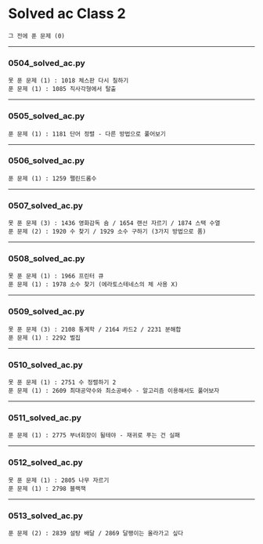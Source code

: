 # Solved ac Class 2

```
그 전에 푼 문제 (0)
```



---

### 0504_solved_ac.py 

```
못 푼 문제 (1) : 1018 체스판 다시 칠하기
푼 문제 (1) : 1085 직사각형에서 탈출
```



---

### 0505_solved_ac.py 

```
푼 문제 (1) : 1181 단어 정렬 - 다른 방법으로 풀어보기
```



---

### 0506_solved_ac.py 

```
푼 문제 (1) : 1259 팰린드롬수
```



---

### 0507_solved_ac.py 

```
못 푼 문제 (3) : 1436 영화감독 숌 / 1654 랜선 자르기 / 1874 스택 수열
푼 문제 (2) : 1920 수 찾기 / 1929 소수 구하기 (3가지 방법으로 품)
```



---

### 0508_solved_ac.py 

```
못 푼 문제 (1) : 1966 프린터 큐
푼 문제 (1) : 1978 소수 찾기 (에라토스테네스의 체 사용 X)
```



---

### 0509_solved_ac.py 

```
못 푼 문제 (3) : 2108 통계학 / 2164 카드2 / 2231 분해합
푼 문제 (1) : 2292 벌집
```



---

### 0510_solved_ac.py 

```
못 푼 문제 (1) : 2751 수 정렬하기 2
푼 문제 (1) : 2609 최대공약수와 최소공배수 - 알고리즘 이용해서도 풀어보자
```



---

### 0511_solved_ac.py 

```
푼 문제 (1) : 2775 부녀회장이 될테야 - 재귀로 푸는 건 실패
```



---

### 0512_solved_ac.py 

```
못 푼 문제 (1) : 2805 나무 자르기
푼 문제 (1) : 2798 블랙잭
```



---

### 0513_solved_ac.py 

```
푼 문제 (2) : 2839 설탕 배달 / 2869 달팽이는 올라가고 싶다
```

